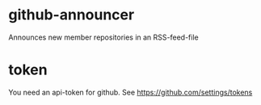 # github-announcer
Announces new member repositories in an RSS-feed-file


# token
You need an api-token for github.
See https://github.com/settings/tokens
